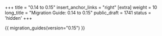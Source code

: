 +++
title = "0.14 to 0.15"
insert_anchor_links = "right"
[extra]
weight = 10
long_title = "Migration Guide: 0.14 to 0.15"
public_draft = 1741
status = 'hidden'
+++

{{ migration_guides(version="0.15") }}
